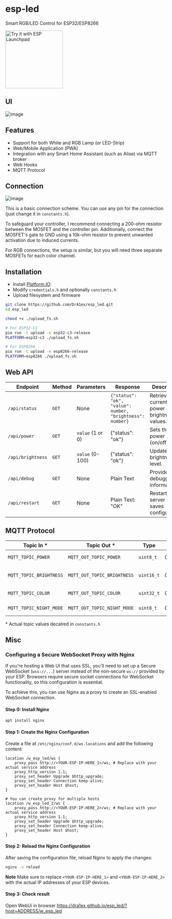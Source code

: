 # esp-led
Smart RGB/LED Control for ESP32/ESP8266


<a href="https://espressif.github.io/esp-launchpad/?flashConfigURL=https://dra1ex.github.io/esp-launchpad/config.toml">
    <img alt="Try it with ESP Launchpad" src="https://espressif.github.io/esp-launchpad/assets/try_with_launchpad.png" width="180">
</a>

## UI

![image](https://github.com/user-attachments/assets/fa4d4f01-f9f8-494a-b6f1-6a08406da38b)

## Features
- Support for both White and RGB Lamp (or LED-Strip)
- Web/Mobile Application (PWA)
- Integration with any Smart Home Assistant (such as Alise) via MQTT broker
- Web Hooks
- MQTT Protocol

## Connection

![image](https://github.com/user-attachments/assets/793dc957-1312-4eb5-bbee-432d5c9db3fc)

This is a basic connection scheme. You can use any pin for the connection (just change it in `constants.h`).

To safeguard your controller, I recommend connecting a 200-ohm resistor between the MOSFET and the controller pin. Additionally, connect the MOSFET's gate to GND using a 10k-ohm resistor to prevent unwanted activation due to induced currents.

For RGB connections, the setup is similar, but you will need three separate MOSFETs for each color channel.

## Installation

- Install [Platform.IO](https://platformio.org/install):
- Modify `credentials.h` and optionally `constants.h`
- Upload filesystem and firmware

```bash
git clone https://github.com/DrA1ex/esp_led.git
cd esp_led

chmod +x ./upload_fs.sh

# For ESP32-C3
pio run -t upload -e esp32-c3-release
PLATFORM=esp32-c3 ./upload_fs.sh

# For ESP8266
pio run -t upload -e esp8266-release
PLATFORM=esp8266 ./upload_fs.sh
```

## Web API

| Endpoint             | Method    | Parameters               | Response                                                  | Description                                             |
|----------------------|-----------|--------------------------|-----------------------------------------------------------|---------------------------------------------------------|
| `/api/status`        | `GET`     | None                     | `{"status": "ok", "value": number, "brightness": number}` | Retrieves the current power and brightness values.      |
| `/api/power`         | `GET`     | `value` (1 or 0)         | {"status": "ok"}                                          | Sets the power state (on/off).                          |
| `/api/brightness`    | `GET`     | `value` (0-100)          | {"status": "ok"}                                          | Updates the brightness level.                           |
| `/api/debug`         | `GET`     | None                     | Plain Text                                                | Provides debugging information.                         |
| `/api/restart`       | `GET`     | None                     | Plain Text: "OK"                                          | Restarts the server and saves configuration.            |


## MQTT Protocol

| Topic In *       			| Topic Out *          			| Type        | Values		         | Comments                              |
|---------------------------|-------------------------------|-------------|----------------------|---------------------------------------|
| `MQTT_TOPIC_POWER`		| `MQTT_OUT_TOPIC_POWER` 		| `uint8_t`   | 0..1      	     	 | Power state: ON (1) / OFF (0)         |
| `MQTT_TOPIC_BRIGHTNESS`	| `MQTT_OUT_TOPIC_BRIGHTNESS` 	| `uint16_t`  | 0..`DAC_MAX_VALUE`   | Brightness level, can switch to 0..100 (`MQTT_CONVERT_BRIGHTNESS`) 	|
| `MQTT_TOPIC_COLOR`		| `MQTT_OUT_TOPIC_COLOR` 		| `uint32_t`  | 0..0xFFFFFF  		 | Color value (ARGB or RGB format)      |
| `MQTT_TOPIC_NIGHT_MODE`	| `MQTT_OUT_TOPIC_NIGHT_MODE` 	| `uint8_t`   | 0..1          		 | Night mode state: ON (1) / OFF (0)    |

\* Actual topic values decalred in `constants.h`


## Misc

### Configuring a Secure WebSocket Proxy with Nginx

If you're hosting a Web UI that uses SSL, you'll need to set up a Secure WebSocket (`wss://...`) server instead of the non-secure `ws://` provided by your ESP. Browsers require secure socket connections for WebSocket functionality, so this configuration is essential.

To achieve this, you can use Nginx as a proxy to create an SSL-enabled WebSocket connection.

#### Step 0: Install Nginx

```sh
apt install nginx
```

#### Step 1: Create the Nginx Configuration

Create a file at `/etc/nginx/conf.d/ws.locations` and add the following content:

```nginx
location /w_esp_led/ws {
    proxy_pass http://<YOUR-ESP-IP-HERE_1>/ws; # Replace with your actual service address
    proxy_http_version 1.1;
    proxy_set_header Upgrade $http_upgrade;
    proxy_set_header Connection keep-alive;
    proxy_set_header Host $host;
}

# You can create proxy for multiple hosts
location /w_esp_led_2/ws {
    proxy_pass http://<YOUR-ESP-IP-HERE_2>/ws; # Replace with your actual service address
    proxy_http_version 1.1;
    proxy_set_header Upgrade $http_upgrade;
    proxy_set_header Connection keep-alive;
    proxy_set_header Host $host;
}
```

#### Step 2: Reload the Nginx Configuration

After saving the configuration file, reload Nginx to apply the changes:

```sh
nginx -s reload
```

**Note**
Make sure to replace `<YOUR-ESP-IP-HERE_1>` and `<YOUR-ESP-IP-HERE_2>` with the actual IP addresses of your ESP devices.

#### Step 3: Check result

Open WebUi in browser https://dra1ex.github.io/esp_led/?host=ADDRESS/w_esp_led
